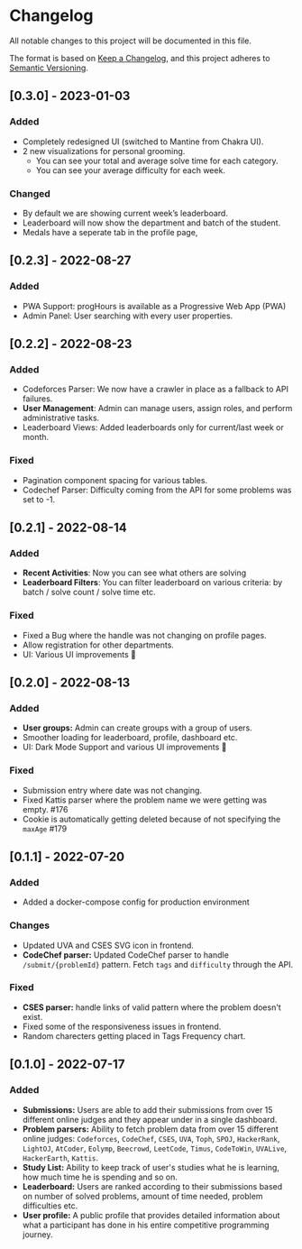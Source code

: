 # Changelog

All notable changes to this project will be documented in this file.

The format is based on [Keep a Changelog](https://keepachangelog.com/en/1.0.0/),
and this project adheres to [Semantic Versioning](https://semver.org/spec/v2.0.0.html).

## [0.3.0] - 2023-01-03

### Added

- Completely redesigned UI (switched to Mantine from Chakra UI).
- 2 new visualizations for personal grooming.
  - You can see your total and average solve time for each category.
  - You can see your average difficulty for each week.

### Changed

- By default we are showing current week’s leaderboard.
- Leaderboard will now show the department and batch of the student.
- Medals have a seperate tab in the profile page,

## [0.2.3] - 2022-08-27

### Added

- PWA Support: progHours is available as a Progressive Web App (PWA)
- Admin Panel: User searching with every user properties.

## [0.2.2] - 2022-08-23

### Added

- Codeforces Parser: We now have a crawler in place as a fallback to API failures.
- **User Management**: Admin can manage users, assign roles, and perform administrative tasks.
- Leaderboard Views: Added leaderboards only for current/last week or month.

### Fixed

- Pagination component spacing for various tables.
- Codechef Parser: Difficulty coming from the API for some problems was set to -1.

## [0.2.1] - 2022-08-14

### Added

- **Recent Activities**: Now you can see what others are solving
- **Leaderboard Filters**: You can filter leaderboard on various criteria: by batch / solve count / solve time etc.

### Fixed

- Fixed a Bug where the handle was not changing on profile pages.
- Allow registration for other departments.
- UI: Various UI improvements 🎉

## [0.2.0] - 2022-08-13

### Added

- **User groups:** Admin can create groups with a group of users.
- Smoother loading for leaderboard, profile, dashboard etc.
- UI: Dark Mode Support and various UI improvements 🎉

### Fixed

- Submission entry where date was not changing.
- Fixed Kattis parser where the problem name we were getting was empty. #176
- Cookie is automatically getting deleted because of not specifying the `maxAge` #179

## [0.1.1] - 2022-07-20

### Added

- Added a docker-compose config for production environment

### Changes

- Updated UVA and CSES SVG icon in frontend.
- **CodeChef parser:** Updated CodeChef parser to handle `/submit/{problemId}` pattern. Fetch `tags` and `difficulty` through the API.

### Fixed

- **CSES parser:** handle links of valid pattern where the problem doesn't exist.
- Fixed some of the responsiveness issues in frontend.
- Random charecters getting placed in Tags Frequency chart.

## [0.1.0] - 2022-07-17

### Added

- **Submissions:** Users are able to add their submissions from over 15 different online judges and they appear under in a single dashboard.
- **Problem parsers:** Ability to fetch problem data from over 15 different online judges: `Codeforces`, `CodeChef`, `CSES`, `UVA`, `Toph`, `SPOJ`, `HackerRank`, `LightOJ`, `AtCoder`, `Eolymp`, `Beecrowd`, `LeetCode`, `Timus`, `CodeToWin`, `UVALive`, `HackerEarth`, `Kattis`.
- **Study List:** Ability to keep track of user's studies what he is learning, how much time he is spending and so on.
- **Leaderboard:** Users are ranked according to their submissions based on number of solved problems, amount of time needed, problem difficulties etc.
- **User profile:** A public profile that provides detailed information about what a participant has done in his entire competitive programming journey.

